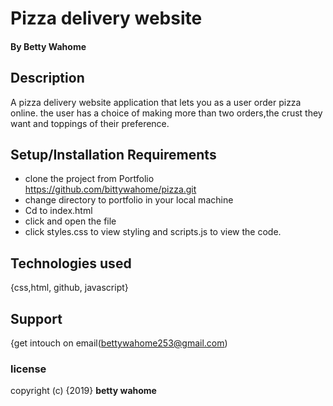 # Pizza delivery website

#### By **Betty Wahome**

## Description
A pizza delivery website application that lets you as a user order pizza online. the user has a choice of making more than two orders,the crust they want and toppings of their preference.
## Setup/Installation Requirements
* clone the project from Portfolio  https://github.com/bittywahome/pizza.git
* change directory to portfolio in your local machine
* Cd to index.html
* click and open the file
* click styles.css to view styling and scripts.js to view the code.



## Technologies used
{css,html, github, javascript}

## Support
{get intouch on email(bettywahome253@gmail.com)


### license

copyright (c) {2019} **betty wahome**